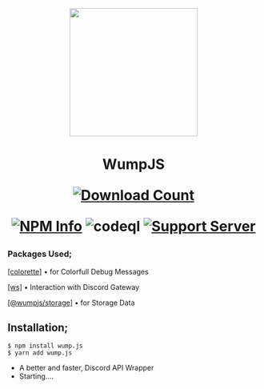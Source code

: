 <center><img width="256" src="https://avatars.githubusercontent.com/u/121692661?s=96&v=4"></img></center>

<h1 width="512" height="512" align="center">WumpJS</p>
<div align="center">
<a href="https://www.npmjs.com/package/wump.js"><img src="https://img.shields.io/npm/dt/wump.js.svg?maxAge=3600" alt="Download Count" /></a>

<a href="https://www.npmjs.com/package/wump.js"><img src="https://img.shields.io/npm/v/wump.js.svg?maxAge=3600" alt="NPM Info" /></a>
<img src="https://github.com/wumpjs/wump.js/actions/workflows/codeql.yml/badge.svg" alt="codeql"></img>
<a href="https://discord.gg/FVc4Ha4G7P"><img src="https://img.shields.io/discord/1058766653741084773?color=3437eb&logo=discord&logoColor=blie" alt="Support Server" /></a>
</div>

### Packages Used;
[[colorette]](https://npmjs.com/colorette) • for Colorfull Debug Messages

[[ws]](https://npmjs.com/ws) • Interaction with Discord Gateway

[[@wumpjs/storage]](https://npmjs.com/@wumpjs/storage) • for Storage Data

## Installation;
```sh-session
$ npm install wump.js
$ yarn add wump.js
```

- A better and faster, Discord API Wrapper
- Starting....
